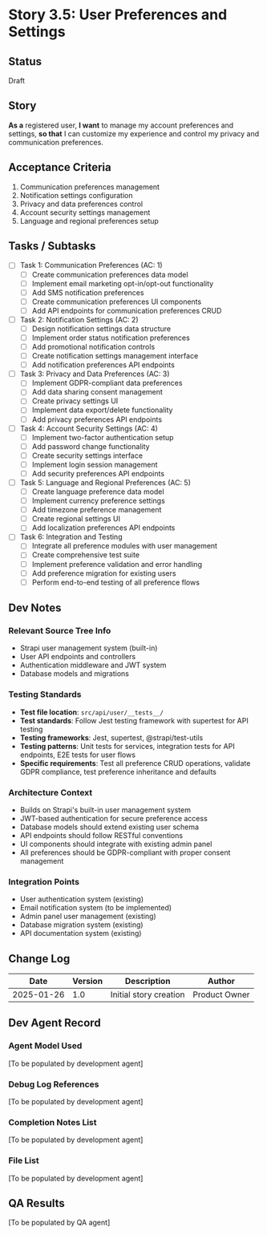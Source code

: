 # Story 3.5: User Preferences and Settings

## Status
Draft

## Story
**As a** registered user,
**I want** to manage my account preferences and settings,
**so that** I can customize my experience and control my privacy and communication preferences.

## Acceptance Criteria
1. Communication preferences management
2. Notification settings configuration
3. Privacy and data preferences control
4. Account security settings management
5. Language and regional preferences setup

## Tasks / Subtasks
- [ ] Task 1: Communication Preferences (AC: 1)
  - [ ] Create communication preferences data model
  - [ ] Implement email marketing opt-in/opt-out functionality
  - [ ] Add SMS notification preferences
  - [ ] Create communication preferences UI components
  - [ ] Add API endpoints for communication preferences CRUD

- [ ] Task 2: Notification Settings (AC: 2)
  - [ ] Design notification settings data structure
  - [ ] Implement order status notification preferences
  - [ ] Add promotional notification controls
  - [ ] Create notification settings management interface
  - [ ] Add notification preferences API endpoints

- [ ] Task 3: Privacy and Data Preferences (AC: 3)
  - [ ] Implement GDPR-compliant data preferences
  - [ ] Add data sharing consent management
  - [ ] Create privacy settings UI
  - [ ] Implement data export/delete functionality
  - [ ] Add privacy preferences API endpoints

- [ ] Task 4: Account Security Settings (AC: 4)
  - [ ] Implement two-factor authentication setup
  - [ ] Add password change functionality
  - [ ] Create security settings interface
  - [ ] Implement login session management
  - [ ] Add security preferences API endpoints

- [ ] Task 5: Language and Regional Preferences (AC: 5)
  - [ ] Create language preference data model
  - [ ] Implement currency preference settings
  - [ ] Add timezone preference management
  - [ ] Create regional settings UI
  - [ ] Add localization preferences API endpoints

- [ ] Task 6: Integration and Testing
  - [ ] Integrate all preference modules with user management
  - [ ] Create comprehensive test suite
  - [ ] Implement preference validation and error handling
  - [ ] Add preference migration for existing users
  - [ ] Perform end-to-end testing of all preference flows

## Dev Notes

### Relevant Source Tree Info
- Strapi user management system (built-in)
- User API endpoints and controllers
- Authentication middleware and JWT system
- Database models and migrations

### Testing Standards
- **Test file location**: `src/api/user/__tests__/`
- **Test standards**: Follow Jest testing framework with supertest for API testing
- **Testing frameworks**: Jest, supertest, @strapi/test-utils
- **Testing patterns**: Unit tests for services, integration tests for API endpoints, E2E tests for user flows
- **Specific requirements**: Test all preference CRUD operations, validate GDPR compliance, test preference inheritance and defaults

### Architecture Context
- Builds on Strapi's built-in user management system
- JWT-based authentication for secure preference access
- Database models should extend existing user schema
- API endpoints should follow RESTful conventions
- UI components should integrate with existing admin panel
- All preferences should be GDPR-compliant with proper consent management

### Integration Points
- User authentication system (existing)
- Email notification system (to be implemented)
- Admin panel user management (existing)
- Database migration system (existing)
- API documentation system (existing)

## Change Log
| Date | Version | Description | Author |
|------|---------|-------------|--------|
| 2025-01-26 | 1.0 | Initial story creation | Product Owner |

## Dev Agent Record

### Agent Model Used
[To be populated by development agent]

### Debug Log References
[To be populated by development agent]

### Completion Notes List
[To be populated by development agent]

### File List
[To be populated by development agent]

## QA Results
[To be populated by QA agent]
